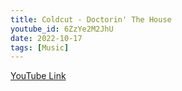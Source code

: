 ```yaml
---
title: Coldcut - Doctorin' The House
youtube_id: 6ZzYe2M2JhU
date: 2022-10-17
tags: [Music]
---
```



[YouTube Link](https://www.youtube.com/watch?v=6ZzYe2M2JhU)
